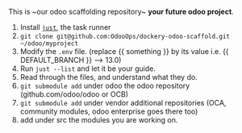 This is ~our odoo scaffolding repository~ **your future odoo project**.

1. Install [`just`](https://github.com/casey/just#installation), the task runner
2. `git clone git@github.com:OdooOps/dockery-odoo-scaffold.git ~/odoo/myproject`
3. Modify the `.env` file. (replace {{ something }} by its value i.e. {{ DEFAULT_BRANCH }} --> 13.0)
4. Run `just --list` and let it be your guide.
5. Read through the files, and understand what they do.
6. `git submodule add` under odoo the odoo repository (github.com/odoo/odoo or OCB)
7. `git submodule add` under vendor additional repositories (OCA, community modules, odoo enterprise goes there too)
8. add under src the modules you are working on.
